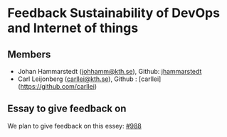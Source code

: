 # Feedback Sustainability of DevOps and Internet of things #

## Members ##
* Johan Hammarstedt (johhamm@kth.se), Github: [jhammarstedt](https://github.com/jhammarstedt)
* Carl Leijonberg (carllei@kth.se), Github : [carllei] (https://github.com/carllei)


## Essay to give feedback on ##
We plan to give feedback on this essey: [#988](https://github.com/KTH/devops-course/tree/2021/contributions/essay/charande-lazarc)

